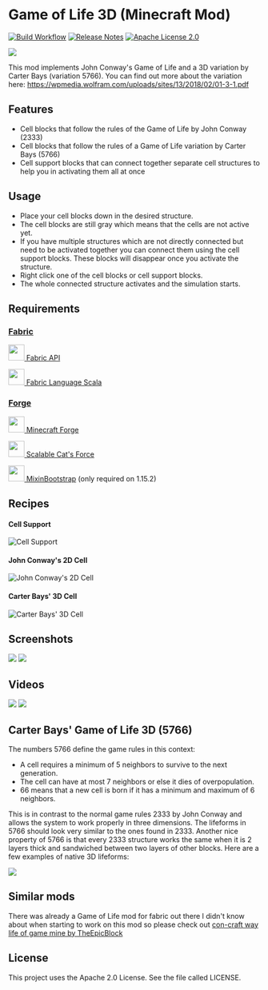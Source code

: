# Game of Life 3D (Minecraft Mod)
[![Build Workflow](https://github.com/LolHens/mc-game-of-life-3d/workflows/build/badge.svg)](https://github.com/LolHens/mc-game-of-life-3d/actions?query=workflow%3Abuild)
[![Release Notes](https://img.shields.io/github/release/LolHens/mc-game-of-life-3d.svg?maxAge=3600)](https://github.com/LolHens/mc-game-of-life-3d/releases/latest)
[![Apache License 2.0](https://img.shields.io/github/license/LolHens/mc-game-of-life-3d.svg?maxAge=3600)](https://www.apache.org/licenses/LICENSE-2.0)

[![](https://raw.githubusercontent.com/LolHens/mc-game-of-life-3d/master/fabric-1.16.2/src/main/resources/assets/gameoflife3d/icon.png)](https://www.curseforge.com/minecraft/mc-mods/game-of-life-3d)

This mod implements John Conway's Game of Life and a 3D variation by Carter Bays (variation 5766).
You can find out more about the variation here: https://wpmedia.wolfram.com/uploads/sites/13/2018/02/01-3-1.pdf

## Features
- Cell blocks that follow the rules of the Game of Life by John Conway (2333)
- Cell blocks that follow the rules of a Game of Life variation by Carter Bays (5766)
- Cell support blocks that can connect together separate cell structures to help you in activating them all at once

## Usage
- Place your cell blocks down in the desired structure.
- The cell blocks are still gray which means that the cells are not active yet.
- If you have multiple structures which are not directly connected but need to be activated together you can connect them using the cell support blocks. These blocks will disappear once you activate the structure.
- Right click one of the cell blocks or cell support blocks.
- The whole connected structure activates and the simulation starts.

## Requirements
### [Fabric](https://fabricmc.net/)
[<img src="https://fabricmc.net/assets/logo.png" width="32"> Fabric API](https://www.curseforge.com/minecraft/mc-mods/fabric-api)

[<img src="https://user-images.githubusercontent.com/1524059/88789314-e5dd3300-d196-11ea-99dc-2399393ef409.png" width="32"> Fabric Language Scala](https://www.curseforge.com/minecraft/mc-mods/fabric-language-scala)

### [Forge](https://files.minecraftforge.net/)
[<img src="https://avatars2.githubusercontent.com/u/1390178" width="32"> Minecraft Forge](https://files.minecraftforge.net/)

[<img src="https://user-images.githubusercontent.com/1524059/91673183-2849b500-eb33-11ea-8f9d-3d486f266000.png" width="32"> Scalable Cat's Force](https://www.curseforge.com/minecraft/mc-mods/scalable-cats-force)

[<img src="https://user-images.githubusercontent.com/1524059/94992271-30a96b80-0589-11eb-8fcd-b6c8ed66ad32.png" width="32"> MixinBootstrap](https://www.curseforge.com/minecraft/mc-mods/mixinbootstrap) (only required on 1.15.2)

## Recipes
#### Cell Support
![Cell Support](https://raw.githubusercontent.com/LolHens/mc-game-of-life-3d/master/screenshots/recipe_cell_support.png)
#### John Conway's 2D Cell
![John Conway's 2D Cell](https://raw.githubusercontent.com/LolHens/mc-game-of-life-3d/master/screenshots/recipe_cell_conway.png)
#### Carter Bays' 3D Cell
![Carter Bays' 3D Cell](https://raw.githubusercontent.com/LolHens/mc-game-of-life-3d/master/screenshots/recipe_cell_bays.png)

## Screenshots
![](https://raw.githubusercontent.com/LolHens/mc-game-of-life-3d/master/screenshots/2020-07-18_23.18.23.png)
![](https://raw.githubusercontent.com/LolHens/mc-game-of-life-3d/master/screenshots/2020-07-18%20232058.png)

## Videos
[![](https://img.youtube.com/vi/sQOsDWcU1sc/0.jpg)](https://www.youtube.com/watch?v=sQOsDWcU1sc)
[![](https://img.youtube.com/vi/5bM4YJ2GlI8/0.jpg)](https://www.youtube.com/watch?v=5bM4YJ2GlI8)

## Carter Bays' Game of Life 3D (5766)
The numbers 5766 define the game rules in this context:

- A cell requires a minimum of 5 neighbors to survive to the next generation.
- The cell can have at most 7 neighbors or else it dies of overpopulation.
- 66 means that a new cell is born if it has a minimum and maximum of 6 neighbors.

This is in contrast to the normal game rules 2333 by John Conway and allows the system to work properly in three dimensions. The lifeforms in 5766 should look very similar to the ones found in 2333. Another nice property of 5766 is that every 2333 structure works the same when it is 2 layers thick and sandwiched between two layers of other blocks. Here are a few examples of native 3D lifeforms:

[![](https://raw.githubusercontent.com/LolHens/mc-game-of-life-3d/master/screenshots/small_stable_life_forms_5766.png)](https://wpmedia.wolfram.com/uploads/sites/13/2018/02/01-3-1.pdf)

## Similar mods
There was already a Game of Life mod for fabric out there I didn't know about when starting to work on this mod so please check out [con-craft way life of game mine by TheEpicBlock](https://github.com/TheEpicBlock/concraftwaylifeofgamemine/)

## License
This project uses the Apache 2.0 License. See the file called LICENSE.
